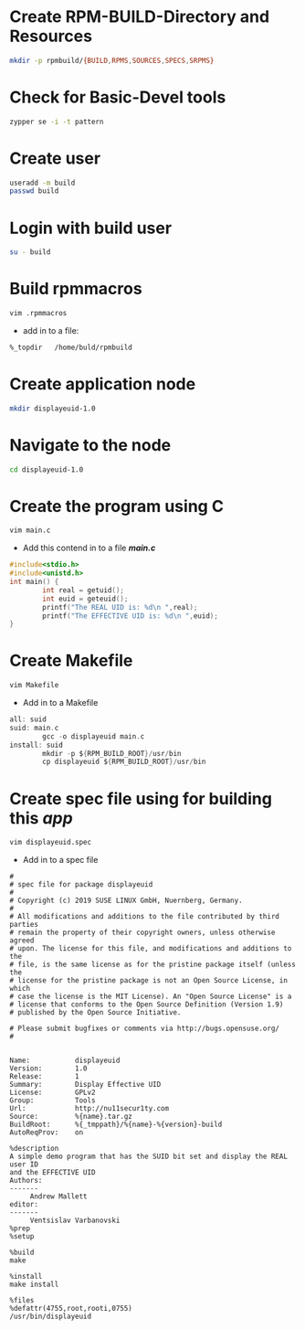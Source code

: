# 
# Create RPM-BUILD-Directory and Resources
```bash
mkdir -p rpmbuild/{BUILD,RPMS,SOURCES,SPECS,SRPMS}
```
# Check for Basic-Devel tools
```bash
zypper se -i -t pattern
```
# Create user
```bash
useradd -m build
passwd build
```
# Login with build user
```bash
su - build
```

# Build rpmmacros
```bash
vim .rpmmacros
```
- add in to a file:
```bash
%_topdir   /home/buld/rpmbuild
```
# Create application node
```bash
mkdir displayeuid-1.0
```
# Navigate to the node
```bash
cd displayeuid-1.0
```
# Create the program using C 
```bash
vim main.c
```
- Add this contend in to a file ***main.c***
```C
#include<stdio.h>
#include<unistd.h>
int main() {
        int real = getuid();
        int euid = geteuid();
        printf("The REAL UID is: %d\n ",real);
        printf("The EFFECTIVE UID is: %d\n ",euid);
}
```
# Create Makefile
```bash
vim Makefile
```
- Add in to a Makefile
```C
all: suid
suid: main.c
        gcc -o displayeuid main.c
install: suid
        mkdir -p ${RPM_BUILD_ROOT}/usr/bin
        cp displayeuid ${RPM_BUILD_ROOT}/usr/bin
```
# Create spec file using for building this ***app***
```bash
vim displayeuid.spec
```
- Add in to a spec file
```
#
# spec file for package displayeuid
#
# Copyright (c) 2019 SUSE LINUX GmbH, Nuernberg, Germany.
#
# All modifications and additions to the file contributed by third parties
# remain the property of their copyright owners, unless otherwise agreed
# upon. The license for this file, and modifications and additions to the
# file, is the same license as for the pristine package itself (unless the
# license for the pristine package is not an Open Source License, in which
# case the license is the MIT License). An "Open Source License" is a
# license that conforms to the Open Source Definition (Version 1.9)
# published by the Open Source Initiative.

# Please submit bugfixes or comments via http://bugs.opensuse.org/
#


Name:           displayeuid
Version:        1.0 
Release:        1
Summary:        Display Effective UID
License:        GPLv2
Group:          Tools
Url:            http://nu11secur1ty.com
Source:         %{name}.tar.gz  
BuildRoot:      %{_tmppath}/%{name}-%{version}-build
AutoReqProv:    on

%description
A simple demo program that has the SUID bit set and display the REAL user ID
and the EFFECTIVE UID 
Authors:
-------
     Andrew Mallett
editor:
-------
     Ventsislav Varbanovski
%prep
%setup

%build
make

%install
make install

%files
%defattr(4755,root,rooti,0755)
/usr/bin/displayeuid
```
















